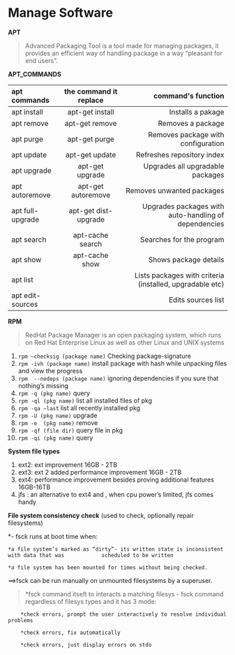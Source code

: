# Manage Software

**APT**

> Advanced Packaging Tool is a tool made for managing packages, it provides an efficient way of handling package in a way “pleasant for end users”.

**APT_COMMANDS**

|apt commands|the command it replace|command's function|
|:---------------|:---------:|-----------------:|
|apt install|apt-get install|Installs a pakage|
|apt remove|apt-get remove|Removes a package|
|apt purge|apt-get purge|Removes package with configuration|
|apt update|apt-get update|Refreshes repository index|
|apt upgrade|apt-get upgrade|Upgrades all upgradable packages|
|apt autoremove|apt-get autoremove|Removes unwanted packages|
|apt full-upgrade|apt-get dist-upgrade|Upgrades packages with auto-handling of dependencies|
|apt search|apt-cache search|Searches for the program|
|apt show|apt-cache show|Shows package details|
|apt list||Lists packages with criteria (installed, upgradable etc)|
|apt edit-sources||Edits sources list|


**RPM**

> RedHat Package Manager is an open packaging system, which runs on Red Hat Enterprise Linux as well as other Linux and UNIX systems

1. `rpm –checksig (package name)` Checking package-signature
2. `rpm -ivh (package name)` install package with hash while unpacking files and view the progress
3. `rpm  --nodeps (package name)` ignoring dependencies if you sure that nothing’s missing
4. `rpm -q (pkg name)` query
5. `rpm -ql (pkg name)` list all installed files of pkg
6. `rpm -qa –last` list all recently installed pkg
7. `rpm -U (pkg name)` upgrade 
8. `rpm -e  (pkg name)` remove 
9. `rpm -qf (file dir)` query file in pkg
10. `rpm -qi (pkg name)` query 

**System file types**

1. ext2: ext improvement 16GB - 2TB
2. ext3: ext 2 added performance improvement 16GB - 2TB
3. ext4: performance improvement besides proving additional features 16GB-16TB
4. jfs : an alternative to ext4 and , when cpu power’s limited, jfs comes handy

**File system consistency check** (used to check, optionally repair filesystems)

*- fsck runs at boot time when:

	*a file system’s marked as “dirty”- its written state is inconsistent with data that was 			scheduled to be written
	
	*a file system has been mounted for times without being checked.

==>fsck can be run manually on unmounted filesystems by a superuser.
	
>*fsck command itseft to interacts a matching filesys - fsck command regardless of filesys types and it has 3 mode: 
		
		*check errors, prompt the user interactively to resolve individual problems 
		
		*check errors, fix automatically 
		
		*check errors, just display errors on stdo
	